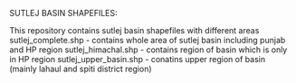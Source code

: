 SUTLEJ BASIN SHAPEFILES:

This repository contains sutlej basin shapefiles with different areas
sutlej_complete.shp - contains whole area of sutlej basin including punjab and HP region
sutlej_himachal.shp - contains region of basin which is only in HP region
sutlej_upper_basin.shp - conatins upper region of basin (mainly lahaul and spiti district region)
